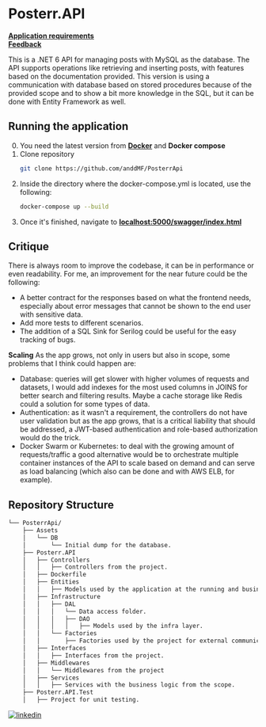 # Posterr.API

**[Application requirements](https://onstrider.notion.site/Strider-Web-Back-end-Assessment-3-0-9dc16f041f5e4ac3913146bd7a8467c7)** <br>
**[Feedback](https://onstrider.notion.site/3-0-STA-Back-end-Evaluation-Andrew-Moraes-Ferreira-baaed08f36b5407282fd1d3588d056e4)** <br>

This is a .NET 6 API for managing posts with MySQL as the database. The API supports operations like retrieving and inserting posts, with features based on the documentation provided.
This version is using a communication with database based on stored procedures because of the provided scope and to show a bit more knowledge in the SQL, but it can be done with Entity Framework as well.
 
## Running the application
 0. You need the latest version from **[Docker](https://www.docker.com/products/docker-desktop/)** and **Docker compose**
 1. Clone repository 
    ```sh
    git clone https://github.com/anddMF/PosterrApi
    ```
 2. Inside the directory where the docker-compose.yml is located, use the following: 
    ```sh
    docker-compose up --build
    ```
 3. Once it's finished, navigate to **[localhost:5000/swagger/index.html](http://localhost:5000/swagger/index.html)**

## Critique
There is always room to improve the codebase, it can be in performance or even readability. For me, an improvement for the near future could be the following:
- A better contract for the responses based on what the frontend needs, especially about error messages that cannot be shown to the end user with sensitive data. 
- Add more tests to different scenarios.
- The addition of a SQL Sink for Serilog could be useful for the easy tracking of bugs.

**Scaling**
As the app grows, not only in users but also in scope, some problems that I think could happen are:

- Database: queries will get slower with higher volumes of requests and datasets, I would add indexes for the most used columns in JOINS for better search and filtering results. Maybe a cache storage like Redis could a solution for some types of data.
- Authentication: as it wasn't a requirement, the controllers do not have user validation but as the app grows, that is a critical liability that should be addressed, a JWT-based authentication and role-based authorization would do the trick.
- Docker Swarm or Kubernetes: to deal with the growing amount of requests/traffic a good alternative would be to orchestrate multiple container instances of the API to scale based on demand and can serve as load balancing (which also can be done and with AWS ELB, for example).

##  Repository Structure

```bash
└── PosterrApi/
    ├── Assets
    │   └── DB
    │       └── Initial dump for the database.
    ├── Posterr.API
    │   ├── Controllers
    │   │   ├── Controllers from the project.
    │   ├── Dockerfile
    │   ├── Entities
    │   │   ├── Models used by the application at the running and business layer.
    │   ├── Infrastructure
    │   │   ├── DAL
    │   │   │   └── Data access folder.
    │   │   │   ├── DAO
    │   │   │   │   ├── Models used by the infra layer.
    │   │   └── Factories
    │   │       ├── Factories used by the project for external communications.
    │   ├── Interfaces
    │   │   ├── Interfaces from the project.
    │   ├── Middlewares
    │   │   └── Middlewares from the project
    │   ├── Services
    │   │   ├── Services with the business logic from the scope.
    ├── Posterr.API.Test
    │   ├── Project for unit testing.
```

[![linkedin](https://img.shields.io/badge/linkedin-0A66C2?style=for-the-badge&logo=linkedin&logoColor=white)](https://www.linkedin.com/in/andrew-moraes-f/)
